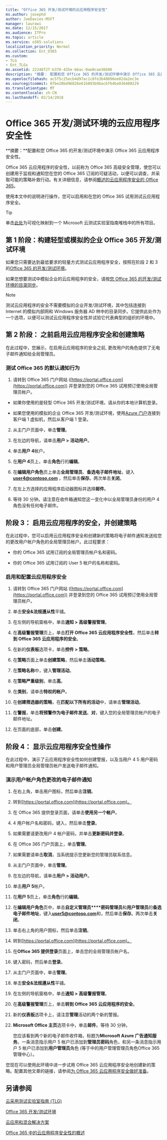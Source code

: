 ```yaml
---
title: "Office 365 开发/测试环境的云应用程序安全性"
ms.author: josephd
author: JoeDavies-MSFT
manager: laurawi
ms.date: 12/15/2017
ms.audience: ITPro
ms.topic: article
ms.service: o365-solutions
localization_priority: Normal
ms.collection: Ent_O365
ms.custom:
- TLG
- Ent_TLGs
ms.assetid: 22248f2f-b370-435e-b6ac-0ae0cae36b96
description: "摘要： 配置和您 Office 365 的开发/测试环境中演示 Office 365 云应用程序安全性。"
ms.openlocfilehash: ac5f5c25ecb4d97ac1c8fe3b48096ee02da2ec3e
ms.sourcegitcommit: 07be28bd96826e61b893b9bacbf64ba936400229
ms.translationtype: MT
ms.contentlocale: zh-CN
ms.lasthandoff: 02/14/2018
---
```

# <a name="cloud-app-security-for-your-office-365-devtest-environment"></a>Office 365 开发/测试环境的云应用程序安全性

 **摘要：**配置和您 Office 365 的开发/测试环境中演示 Office 365 云应用程序安全性。
  
Office 365 云应用程序的安全性，以前称为 Office 365 高级安全管理，使您可以创建用于监视和通知您在您的 Office 365 订阅的可疑活动，以便可以调查，并采取可能的策略补救行动。有关详细信息，请参阅[概述的云应用程序安全的 Office 365](https://support.office.com/article/Overview-of-Advanced-Security-Management-in-Office-365-81f0ee9a-9645-45ab-ba56-de9cbccab475)。
  
使用本文中的说明进行操作，您可以启用和在您的 Office 365 试用测试云应用程序安全。
  
> [!TIP]
> 单击[此处](http://aka.ms/catlgstack)为可视化映射到一个 Microsoft 云测试实验室指南堆栈中的所有项目。
  
## <a name="phase-1-build-out-your-lightweight-or-simulated-enterprise-office-365-devtest-environment"></a>第 1 阶段：构建轻型或模拟的企业 Office 365 开发/测试环境

如果您只需要达到最低要求的轻量方式测试云应用程序安全，按照在阶段 2 和 3 的[Office 365 的开发/测试环境](office-365-dev-test-environment.md)。
  
如果您想要测试中模拟企业的云应用程序的安全，请按[您 Office 365 的开发/测试环境的目录同步](dirsync-for-your-office-365-dev-test-environment.md)。
  
> [!NOTE]
> 测试云应用程序的安全不需要模拟的企业开发/测试环境，其中包括连接到 Internet 的模拟内部网和 Windows 服务器 AD 林中的目录同步。它提供此处作为一个选项，以便可以测试云应用程序安全性并试验它代表典型的组织的环境中。 
  
## <a name="phase-2-before-enabling-cloud-app-security-and-creating-a-policy"></a>第 2 阶段： 之前启用云应用程序安全和创建策略

在此过程中，您展示，在启用云应用程序的安全之前, 更改用户的角色提供了无电子邮件通知给全局管理员。
  
### <a name="test-the-default-notification-behavior-of-office-365"></a>测试 Office 365 的默认通知行为

1. 请转到 Office 365 门户网站 ([https://portal.office.com](https://portal.office.com)) 并登录到您的 Office 365 试用预订使用全局管理员帐户。
    
  - 如果你使用的是轻型 Office 365 开发/测试环境，请从你的本地计算机登录。
    
  - 如果您使用的模拟的企业 Office 365 开发/测试环境，使用[Azure 门户](https://portal.azure.com)连接到客户端 1 虚拟机，然后从客户端 1 登录。
    
2. 从主门户页面中，单击**管理**。
    
3. 在左边的导航，请单击**用户 > 活动用户**。
    
4. 单击**用户 4**帐户。
    
5. 在**用户 4**页上，单击**角色**行的**编辑**。
    
6. 在**编辑用户角色**页上单击**全局管理员**、**备选电子邮件地址**，键入**user4@contoso.com** ，然后单击**保存**。两次单击**关闭**。
    
7. 在左上方选择的应用程序启动器图标并选择**邮件**。
    
8. 等待 30 分钟。请注意在收件箱通知您这一变化中以全局管理员身份的用户 4 角色没有任何电子邮件。
    
## <a name="phase-3-enable-cloud-app-security-and-create-a-policy"></a>阶段 3： 启用云应用程序的安全，并创建策略

在此过程中，您可以启用云应用程序安全和创建新的策略将电子邮件通知发送给您的更改用户帐户角色的全局管理员帐户。此过程要求：
  
- 你的 Office 365 试用订阅的全局管理员帐户名和密码。
    
- 你的 Office 365 试用订阅的 User 5 帐户的名称和密码。
    
### <a name="enable-and-configure-cloud-app-security"></a>启用和配置云应用程序安全

1. 请转到 Office 365 门户网站 ([https://portal.office.com](https://portal.office.com)) 并登录到您的 Office 365 试用预订使用全局管理员帐户。
    
2. 单击**安全&amp;法规遵从性**平铺。
    
3. 在左侧的导航窗格中，单击**通知 > 高级警报管理**。
    
4. 在**高级警报管理**页上，单击**打开 Office 365 云应用程序安全性**，然后单击**转到 Office 365 云应用程序的安全**。
    
5. 在新的**仪表板**选项卡，单击**控件 > 策略**。
    
6. 在**策略**页面上单击**创建策略**，然后单击**活动策略**。
    
7. 在**策略名称**中，键入**管理活动**。
    
8. 在**策略严重级别**，单击**高**。
    
9. 在**类别**，请单击**特权的帐户**。
    
10. 在**创建筛选器的策略**，在**匹配以下所有的活动**中，请单击**管理活动**。
    
11. 在**警报**，单击**将预警作为电子邮件发送**。**对**，键入您的全局管理员帐户的电子邮件地址。
    
12. 在页面的底部，单击**创建**。
    
## <a name="phase-4-show-cloud-app-security-in-action"></a>阶段 4： 显示云应用程序安全性操作

在此过程中，演示了云应用程序安全性如何创建警报，以及当用户 4 5 用户密码和用户管理员全局管理员帐户发送电子邮件通知。
  
### <a name="demonstrate-email-notification-for-a-change-in-user-account-roles"></a>演示用户帐户角色更改的电子邮件通知

1. 在右上角，单击用户图标，然后单击**注销**。
    
2. 转到[https://portal.office.com](https://portal.office.com)。
    
3. 在 Office 365 提供登录页面，请单击**使用另一个帐户**。
    
4. 4 用户帐户名和密码，键入，然后单击**登录**。
    
5. 如果需要请更改用户 4 帐户密码，并单击**更新密码并登录**。
    
6. 在 Office 365 门户页面上，单击**管理**。
    
7. 如果需要请单击**取消**，当系统提示您更新您的管理员联系信息。
    
8. 从主门户页面中，单击**管理**。
    
9. 在左边的导航，请单击**用户 > 活动用户**。
    
10. 单击**用户 5**帐户。
    
11. 在**用户 5**页上，单击**角色**行的**编辑**。
    
12. 在**编辑用户角色**页中，单击**自定义管理员****密码管理员**和**用户管理员**的**备选电子邮件地址**，键入**user5@contoso.com**和，然后单击**保存**。两次单击**关闭**。
    
13. 单击右上角的用户图标，然后单击**注销**。 
    
14. 转到[https://portal.office.com](https://portal.office.com)。
    
15. 在**Office 365 提供登录**页面上，单击您的全局管理员帐户名。
    
16. 键入密码，然后单击**登录**。
    
17. 从主门户页面中，单击**管理**。
    
18. 单击**安全&amp;法规遵从性**平铺。
    
19. 在左侧的导航窗格中，单击**通知 > 高级警报管理**。
    
20. 在**高级警报管理**页上，单击**转到 Office 365 云应用程序的安全**。
    
21. 新的**仪表板**选项卡上，请注意**管理**活动的两个新的警报。
    
22. **Microsoft Office 主页**选项卡中，单击**邮件**。等待 30 分钟。 
    
    您应该看到两个新的电子邮件收件箱，标题为**Microsoft Azure 广告通知服务**。一条消息指示用户 5 帐户已添加到**管理员密码**角色，和另一条消息指示用户 5 帐户已添加到**用户管理员**角色 (等于中的用户管理管理员角色Office 365 管理中心）。
    
您现在可以使用此环境中进一步试用 Office 365 云应用程序安全地创建新的策略。配置其他文章的链接，请参阅[为 Office 365 云应用程序安全做好准备](https://support.office.com/article/Get-ready-for-Office-365-Cloud-App-Security-d9ee4d67-f2b3-42b4-9c9e-c4529904990a)。
  
## <a name="see-also"></a>另请参阅

[云采用测试实验室指南 (TLG)](cloud-adoption-test-lab-guides-tlgs.md)
  
[Office 365 开发/测试环境](office-365-dev-test-environment.md)
  
[云应用和混合解决方案](cloud-adoption-and-hybrid-solutions.md)

[Office 365 中的云应用程序安全性的概述](https://support.office.com/article/Overview-of-Advanced-Security-Management-in-Office-365-81f0ee9a-9645-45ab-ba56-de9cbccab475)


